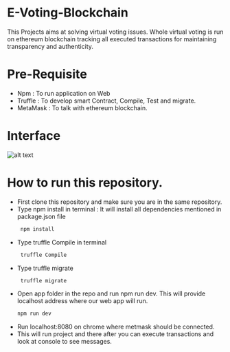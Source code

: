 # E-Voting-Blockchain

This Projects aims at solving virtual voting issues. Whole virtual voting is run on ethereum blockchain tracking all executed transactions for maintaining transparency
and authenticity.

# Pre-Requisite

- Npm : To run application on Web
- Truffle : To develop smart Contract, Compile, Test and migrate.
- MetaMask : To talk with ethereum blockchain.

# Interface

![alt text](https://github.com/harsh-vishnoi/E-Voting-Blockchain-/tree/master/app/asset/WebAppIntro.png)

# How to run this repository.

- First clone this repository and make sure you are in the same repository.
- Type npm install in terminal : It will install all dependencies mentioned in package.json file
  ```sh
   npm install
  ```
- Type truffle Compile in terminal
  ```sh
   truffle Compile
  ```
 - Type truffle migrate
    ```sh
     truffle migrate
   ```
  - Open app folder in the repo and run npm run dev. This will provide localhost address where our web app will run.
    ```sh
    npm run dev
     ```
   - Run localhost:8080 on chrome where metmask should be connected.
   - This will run project and there after you can execute transactions and look at console to see messages.
